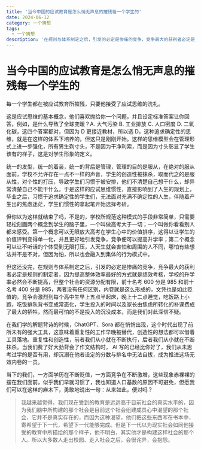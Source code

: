 ```yaml
---
title: '当今中国的应试教育是怎么悄无声息的摧残每一个学生的'
date: 2024-06-12
category: 一个猜想
tags:
  - 一个猜想
description: '在规则与体系制定之后，引发的必定是惨痛的竞争，竞争最大的获利者必定是规则的制定者......前十名考 600 分是 985 和前十名考 400 分是 985，两者没有任何区别，内卷就是这么形成的，文凭也是如此贬值的。学生投入的时间以及家长由焦虑所转化的补课费成了最大的牺牲，然而最可怕的不是投入的沉没成本，而是我们对此深信不疑。'
---
```


# 当今中国的应试教育是怎么悄无声息的摧残每一个学生的

每一个学生都在被应试教育所摧残，只要他接受了应试思维的洗礼。

这是应试思维的基本概念，他们喜欢抛给你一个问题，并且设定标准答案让你回答，例如，是什么导致了全球变暖？A. 大气污染 B. 工业排放 C. 人口密度 D. 二氧化碳，这四个答案都对，但因为 D 更接近教材，所以选 D，这种追求确定性的思维，就是在这样的体系下培养的，但这只是刚刚开始。这样的思维模型会在管理形式上进一步强化，所有男生剃寸头，不是因为干净利索，而是因为寸头彰显了学生该有的样子，这是对学生形象的定义。

统一的发型，统一的着装，统一的背后是管理，管理的目的是服从，在绝对的服从面前，学校不允许存在一点不一样的声音，学生的创造性被抹杀，取而代之的是服从性，对个性的打压，导致学生们习惯于被安排，他们不清楚自己想干什么，却异常清楚自己不能干什么。于是这样的应试思维惯性，直接影响到了人生的规划上，毕业之后，习惯于追求确定性的学生们，无法面对充满不确定性的人生，伴随着产生出的焦虑迷茫，学生们惯性的拿起笔开始选择考研。

但你以为这样就结束了吗，不是的，学校所规范这种模式的手段非常简单，只需要轻松刻画两个概念到学生的脑子里，一个叫做高考大于一切；一个叫做你看看别人都来感受。第一个概念可以无限放大高考在学生心中的价值排序，这得以让学生的价值评判变得单一化，并且更好地引发竞争，竞争便可以提高升学率；第二个概念可以让不听话的个体受到无限打压，人天生就会害怕和周围的人不同，哪怕有些想法并不是不对，但因为怕，所以也会融入到集体的行为模式中。

但这还没完，在规则与体系制定之后，引发的必定是惨痛的竞争，竞争最大的获利者必定是规则的制定者，因为提高整体效率最好的方式就是绩效考核，学校的升学率必然会不断提高，但整个社会的资源分配有限，前十名考 600 分是 985 和前十名考 400 分是 985，两者没有任何区别，内卷就是这么形成的，文凭也是如此贬值的。竞争会激烈到每个高中生早上五点半起床，晚上十二点睡觉，吃饭路上小跑，吃饭排队背书变成常态化，学生投入的时间以及家长由焦虑所转化的补课费成了最大的牺牲，然而最可怕的不是投入的沉没成本，而是我们对此深信不疑。

在我们学的解题背诗的时候，ChatGPT、Sora 都在悄悄出现，这个时代出现了前所未有的强大工具，这意味着重复性的工作早晚被替代，创造性的想法都可以借着工具落地。重复性和创造性，前者我们从小就在不断执行，后者我们从小就在不断抹杀。当我们费了好大劲背会了作文结构时， AI 写的已经比你好了，我们从未思考过学的是否有用，却沉溺在他者设定的分数与排名中无法自拔，成为推进这场无效内卷的一员。

当下的我们，一方面学历在不断贬值，一方面竞争在不断激增，这些现象赤裸裸的摆在我们面前，似乎我们早就习惯了，我也知道人口基数的原因不可避免，但愿我们可以在这样的麻木下，勇敢地说出一句：从来如此，便对吗？

> 我越来越觉得，我们现在受到的教育是远远高于目前社会的真实水平的，因为我们脑中所构建的那个社会是目前这个社会组建成员心中渴望的那个社会，它并不是真实存在的，而因为这种渴望，他们把这些东西写在书本中，寄希望于下一代，希望下一代能够完成。但是下一代以为现实社会如同他接受的教育中所描绘的那个样子，他不明白，其实他才是构建这样社会的那个人。所以大多数人走出校园、走入社会之后，会很诧异，会抱怨。

